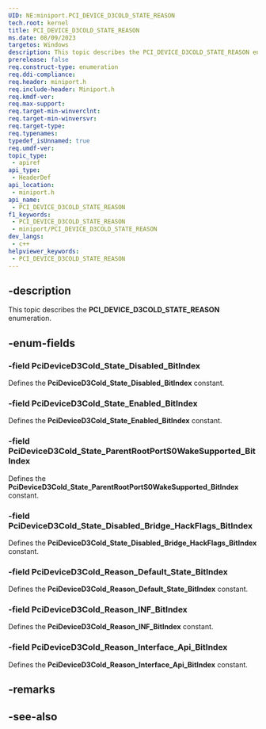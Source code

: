 ```yaml
---
UID: NE:miniport.PCI_DEVICE_D3COLD_STATE_REASON
tech.root: kernel
title: PCI_DEVICE_D3COLD_STATE_REASON
ms.date: 08/09/2023
targetos: Windows
description: This topic describes the PCI_DEVICE_D3COLD_STATE_REASON enumeration.
prerelease: false
req.construct-type: enumeration
req.ddi-compliance: 
req.header: miniport.h
req.include-header: Miniport.h
req.kmdf-ver: 
req.max-support: 
req.target-min-winverclnt: 
req.target-min-winversvr: 
req.target-type: 
req.typenames: 
typedef_isUnnamed: true
req.umdf-ver: 
topic_type:
 - apiref
api_type:
 - HeaderDef
api_location:
 - miniport.h
api_name:
 - PCI_DEVICE_D3COLD_STATE_REASON
f1_keywords:
 - PCI_DEVICE_D3COLD_STATE_REASON
 - miniport/PCI_DEVICE_D3COLD_STATE_REASON
dev_langs:
 - c++
helpviewer_keywords:
 - PCI_DEVICE_D3COLD_STATE_REASON
---
```


## -description

This topic describes the **PCI_DEVICE_D3COLD_STATE_REASON** enumeration.

## -enum-fields

### -field PciDeviceD3Cold_State_Disabled_BitIndex

Defines the **PciDeviceD3Cold_State_Disabled_BitIndex** constant.

### -field PciDeviceD3Cold_State_Enabled_BitIndex

Defines the **PciDeviceD3Cold_State_Enabled_BitIndex** constant.

### -field PciDeviceD3Cold_State_ParentRootPortS0WakeSupported_BitIndex

Defines the **PciDeviceD3Cold_State_ParentRootPortS0WakeSupported_BitIndex** constant.

### -field PciDeviceD3Cold_State_Disabled_Bridge_HackFlags_BitIndex

Defines the **PciDeviceD3Cold_State_Disabled_Bridge_HackFlags_BitIndex** constant.

### -field PciDeviceD3Cold_Reason_Default_State_BitIndex

Defines the **PciDeviceD3Cold_Reason_Default_State_BitIndex** constant.

### -field PciDeviceD3Cold_Reason_INF_BitIndex

Defines the **PciDeviceD3Cold_Reason_INF_BitIndex** constant.

### -field PciDeviceD3Cold_Reason_Interface_Api_BitIndex

Defines the **PciDeviceD3Cold_Reason_Interface_Api_BitIndex** constant.

## -remarks

## -see-also
